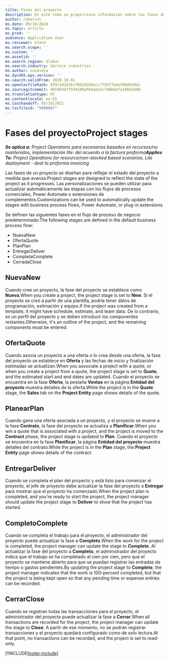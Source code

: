 ```yaml
---
title: Fases del proyecto
description: En este tema se proporciona información sobre las fases del proyecto que están disponibles en Microsoft Dynamics Project Operations.
author: ruhercul
ms.date: 09/18/2020
ms.topic: article
ms.prod: ''
audience: Application User
ms.reviewer: kfend
ms.search.scope: ''
ms.custom: ''
ms.assetid: ''
ms.search.region: Global
ms.search.industry: Service industries
ms.author: suvaidya
ms.dyn365.ops.version: ''
ms.search.validFrom: 2020-10-01
ms.openlocfilehash: 079c3d2d16cf802d2b9ecc779577e6e390d92ddc
ms.sourcegitcommit: 40f68387f594180af64a5e5c748b6efa188bd300
ms.translationtype: HT
ms.contentlocale: es-ES
ms.lasthandoff: 05/10/2021
ms.locfileid: "5996947"
---
```

# <a name="project-stages"></a><span data-ttu-id="195b9-103">Fases del proyecto</span><span class="sxs-lookup"><span data-stu-id="195b9-103">Project stages</span></span>

<span data-ttu-id="195b9-104">_**Se aplica a:** Project Operations para escenarios basados en recursos/no mantenidos, implementación lite: del acuerdo a la factura proforma_</span><span class="sxs-lookup"><span data-stu-id="195b9-104">_**Applies To:** Project Operations for resource/non-stocked based scenarios, Lite deployment - deal to proforma invoicing_</span></span>

<span data-ttu-id="195b9-105">Las fases de un proyecto se diseñan para reflejar el estado del proyecto a medida que avanza.</span><span class="sxs-lookup"><span data-stu-id="195b9-105">Project stages are designed to reflect the state of the project as it progresses.</span></span> <span data-ttu-id="195b9-106">Las personalizaciones se pueden utilizar para actualizar automáticamente las etapas con los flujos de procesos comerciales, Power Automate o extensiones de complementos.</span><span class="sxs-lookup"><span data-stu-id="195b9-106">Customizations can be used to automatically update the stages with business process flows, Power Automate, or plug-in extensions.</span></span>

<span data-ttu-id="195b9-107">Se definen las siguientes fases en el flujo de proceso de negocio predeterminado:</span><span class="sxs-lookup"><span data-stu-id="195b9-107">The following stages are defined in the default business process flow:</span></span>

- <span data-ttu-id="195b9-108">Nueva</span><span class="sxs-lookup"><span data-stu-id="195b9-108">New</span></span>
- <span data-ttu-id="195b9-109">Oferta</span><span class="sxs-lookup"><span data-stu-id="195b9-109">Quote</span></span>
- <span data-ttu-id="195b9-110">Plan</span><span class="sxs-lookup"><span data-stu-id="195b9-110">Plan</span></span>
- <span data-ttu-id="195b9-111">Entregar</span><span class="sxs-lookup"><span data-stu-id="195b9-111">Deliver</span></span>
- <span data-ttu-id="195b9-112">Completa</span><span class="sxs-lookup"><span data-stu-id="195b9-112">Complete</span></span>
- <span data-ttu-id="195b9-113">Cerrada</span><span class="sxs-lookup"><span data-stu-id="195b9-113">Close</span></span> 

## <a name="new"></a><span data-ttu-id="195b9-114">Nueva</span><span class="sxs-lookup"><span data-stu-id="195b9-114">New</span></span>

<span data-ttu-id="195b9-115">Cuando cree un proyecto, la fase del proyecto se establece como **Nueva**.</span><span class="sxs-lookup"><span data-stu-id="195b9-115">When you create a project, the project stage is set to **New**.</span></span> <span data-ttu-id="195b9-116">Si el proyecto se creó a partir de una plantilla, podría tener datos de programación, estimación y equipo.</span><span class="sxs-lookup"><span data-stu-id="195b9-116">If the project was created from a template, it might have schedule, estimate, and team data.</span></span> <span data-ttu-id="195b9-117">De lo contrario, es un perfil del proyecto y se deben introducir los componentes restantes.</span><span class="sxs-lookup"><span data-stu-id="195b9-117">Otherwise, it's an outline of the project, and the remaining components must be entered.</span></span>

## <a name="quote"></a><span data-ttu-id="195b9-118">Oferta</span><span class="sxs-lookup"><span data-stu-id="195b9-118">Quote</span></span>

<span data-ttu-id="195b9-119">Cuando asocia un proyecto a una oferta o lo crea desde una oferta, la fase del proyecto se establece en **Oferta** y las fechas de inicio y finalización estimadas se actualizan.</span><span class="sxs-lookup"><span data-stu-id="195b9-119">When you associate a project with a quote, or when you create a project from a quote, the project stage is set to **Quote**, and the estimated start and end dates are updated.</span></span> <span data-ttu-id="195b9-120">Cuando el proyecto se encuentra en la fase **Oferta**, la pestaña **Ventas** en la página **Entidad del proyecto** muestra detalles de la oferta.</span><span class="sxs-lookup"><span data-stu-id="195b9-120">While the project is in the **Quote** stage, the **Sales** tab on the **Project Entity** page shows details of the quote.</span></span>

## <a name="plan"></a><span data-ttu-id="195b9-121">Planear</span><span class="sxs-lookup"><span data-stu-id="195b9-121">Plan</span></span>

<span data-ttu-id="195b9-122">Cuando gana una oferta asociada a un proyecto, y el proyecto se mueve a la fase **Contrato**, la fase del proyecto se actualiza a **Planificar**.</span><span class="sxs-lookup"><span data-stu-id="195b9-122">When you win a quote that is associated with a project, and the project is moved to the **Contract** phase, the project stage is updated to **Plan**.</span></span> <span data-ttu-id="195b9-123">Cuando el proyecto se encuentra en la fase **Planificar**, la página **Entidad del proyecto** muestra detalles del contrato.</span><span class="sxs-lookup"><span data-stu-id="195b9-123">While the project is in the **Plan** stage, the **Project Entity** page shows details of the contract.</span></span>

## <a name="deliver"></a><span data-ttu-id="195b9-124">Entregar</span><span class="sxs-lookup"><span data-stu-id="195b9-124">Deliver</span></span>

<span data-ttu-id="195b9-125">Cuando se completa el plan del proyecto y está listo para comenzar el proyecto, el jefe de proyecto debe actualizar la fase del proyecto a **Entregar** para mostrar que el proyecto ha comenzado.</span><span class="sxs-lookup"><span data-stu-id="195b9-125">When the project plan is completed, and you're ready to start the project, the project manager should update the project stage to **Deliver** to show that the project has started.</span></span>

## <a name="complete"></a><span data-ttu-id="195b9-126">Completo</span><span class="sxs-lookup"><span data-stu-id="195b9-126">Complete</span></span> 

<span data-ttu-id="195b9-127">Cuando se completa el trabajo para el proyecto, el administrador del proyecto puede actualizar la fase a **Completo**.</span><span class="sxs-lookup"><span data-stu-id="195b9-127">When the work for the project is completed, the project manager can update the stage to **Complete**.</span></span> <span data-ttu-id="195b9-128">Al actualizar la fase del proyecto a **Completo**, el administrador del proyecto indica que el trabajo se ha completado al cien por cien, pero que el proyecto se mantiene abierto para que se puedan registrar las entradas de tiempo o gastos pendientes.</span><span class="sxs-lookup"><span data-stu-id="195b9-128">By updating the project stage to **Complete**, the project manager indicates that the work is 100-percent completed, but that the project is being kept open so that any pending time or expense entries can be recorded.</span></span>

## <a name="close"></a><span data-ttu-id="195b9-129">Cerrar</span><span class="sxs-lookup"><span data-stu-id="195b9-129">Close</span></span>

<span data-ttu-id="195b9-130">Cuando se registran todas las transacciones para el proyecto, el administrador del proyecto puede actualizar la fase a **Cerrar**.</span><span class="sxs-lookup"><span data-stu-id="195b9-130">When all transactions are recorded for the project, the project manager can update the stage to **Close**.</span></span> <span data-ttu-id="195b9-131">A partir de ese momento, no se podrán registrar transacciones y el proyecto quedará configurado como de solo lectura.</span><span class="sxs-lookup"><span data-stu-id="195b9-131">At that point, no transactions can be recorded, and the project is set to read-only.</span></span>



[!INCLUDE[footer-include](../includes/footer-banner.md)]